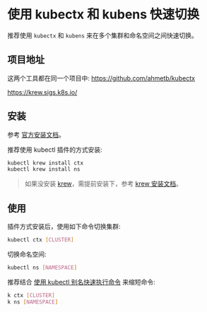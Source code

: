 # 使用 kubectx 和 kubens 快速切换

推荐使用 `kubectx` 和 `kubens` 来在多个集群和命名空间之间快速切换。

## 项目地址

这两个工具都在同一个项目中: https://github.com/ahmetb/kubectx

https://krew.sigs.k8s.io/

## 安装

参考 [官方安装文档](https://github.com/ahmetb/kubectx#installation)。

推荐使用 kubectl 插件的方式安装:

```bash
kubectl krew install ctx
kubectl krew install ns
```

> 如果没安装 [krew](https://krew.sigs.k8s.io/)，需提前安装下，参考 [krew 安装文档](https://krew.sigs.k8s.io/docs/user-guide/setup/install/)。

## 使用

插件方式安装后，使用如下命令切换集群:

```bash
kubectl ctx [CLUSTER]
```

切换命名空间:

```bash
kubectl ns [NAMESPACE]
```

推荐结合 [使用 kubectl 别名快速执行命令](./kubectl-aliases.md) 来缩短命令:

```bash
k ctx [CLUSTER]
k ns [NAMESPACE]
```